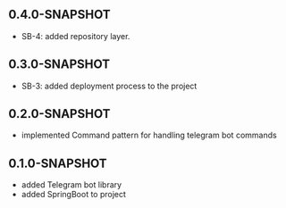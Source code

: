 ## 0.4.0-SNAPSHOT

*   SB-4: added repository layer.

## 0.3.0-SNAPSHOT
*   SB-3: added deployment process to the project

## 0.2.0-SNAPSHOT
*   implemented Command pattern for handling telegram bot commands

## 0.1.0-SNAPSHOT
*   added Telegram bot library
*   added SpringBoot to project 



